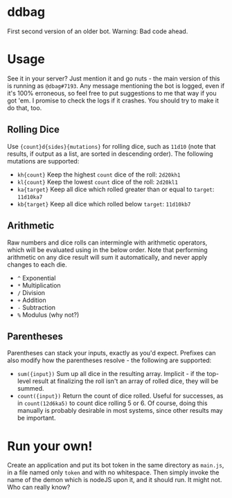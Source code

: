 # ddbag

First second version of an older bot. Warning: Bad code ahead.

# Usage

See it in your server? Just mention it and go nuts - the main version of this is running as `@dbag#7193`. Any message mentioning the bot is logged, even if it's 100% erroneous, so feel free to put suggestions to me that way if you got 'em. I promise to check the logs if it crashes. You should try to make it do that, too.

## Rolling Dice

Use `{count}d{sides}{mutations}` for rolling dice, such as `11d10` (note that results, if output as a list, are sorted in descending order). The following mutations are supported:

* `kh{count}` Keep the highest `count` dice of the roll: `2d20kh1`
* `kl{count}` Keep the lowest `count` dice of the roll: `2d20kl1`
* `ka{target}` Keep all dice which rolled greater than or equal to `target`: `11d10ka7`
* `kb{target}` Keep all dice which rolled below `target`: `11d10kb7`

## Arithmetic

Raw numbers and dice rolls can intermingle with arithmetic operators, which will be evaluated using in the below order. Note that performing arithmetic on any dice result will sum it automatically, and never apply changes to each die.

* `^` Exponential
* `*` Multiplication
* `/` Division
* `+` Addition
* `-` Subtraction
* `%` Modulus (why not?)

## Parentheses

Parentheses can stack your inputs, exactly as you'd expect. Prefixes can also modify how the parentheses resolve - the following are supported:

* `sum({input})` Sum up all dice in the resulting array. Implicit - if the top-level result at finalizing the roll isn't an array of rolled dice, they will be summed.
* `count({input})` Return the count of dice rolled. Useful for successes, as in `count(12d6ka5)` to count dice rolling 5 or 6. Of course, doing this manually is probably desirable in most systems, since other results may be important.


# Run your own!

Create an application and put its bot token in the same directory as `main.js`, in a file named only `token` and with no whitespace. Then simply invoke the name of the demon which is nodeJS upon it, and it should run. It might not. Who can really know?